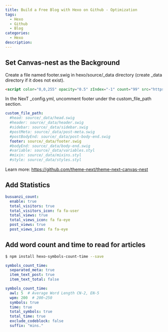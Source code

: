 ```yaml
---
title: Build a Free Blog with Hexo on Github - Optimization
tags:
  - Hexo
  - Github
  - Blog
categories:
  - Hexo
description:
---
```


## Set Canvas-nest as the Background
Create a file named footer.swig in hexo/source/_data directory (create _data directory if it does not exist).
```html
<script color="0,0,255" opacity="0.5" zIndex="-1" count="99" src="https://cdn.jsdelivr.net/npm/canvas-nest.js@1/dist/canvas-nest.js"></script>
```
In the NexT _config.yml, uncomment footer under the custom_file_path section.
```yml
custom_file_path:
  #head: source/_data/head.swig
  #header: source/_data/header.swig
  #sidebar: source/_data/sidebar.swig
  #postMeta: source/_data/post-meta.swig
  #postBodyEnd: source/_data/post-body-end.swig
  footer: source/_data/footer.swig
  #bodyEnd: source/_data/body-end.swig
  #variable: source/_data/variables.styl
  #mixin: source/_data/mixins.styl
  #style: source/_data/styles.styl
```

Learn more: https://github.com/theme-next/theme-next-canvas-nest
<!-- more -->

## Add Statistics
```yml ./themes/next/_config.yml
busuanzi_count:
  enable: true
  total_visitors: true
  total_visitors_icon: fa fa-user
  total_views: true
  total_views_icon: fa fa-eye
  post_views: true
  post_views_icon: fa fa-eye
```

## Add word count and time to read for articles

```bash
$ npm install hexo-symbols-count-time --save
```

```yml /next/_config.yml
symbols_count_time:
  separated_meta: true
  item_text_post: true
  item_text_total: false
```

```yml ./_config.yml
symbols_count_time:
  awl: 5  # Average Word Length CN-2, EN-5
  wpm: 200  # 200~250
  symbols: true
  time: true
  total_symbols: true
  total_time: true
  exclude_codeblock: false
  suffix: "mins."
```
